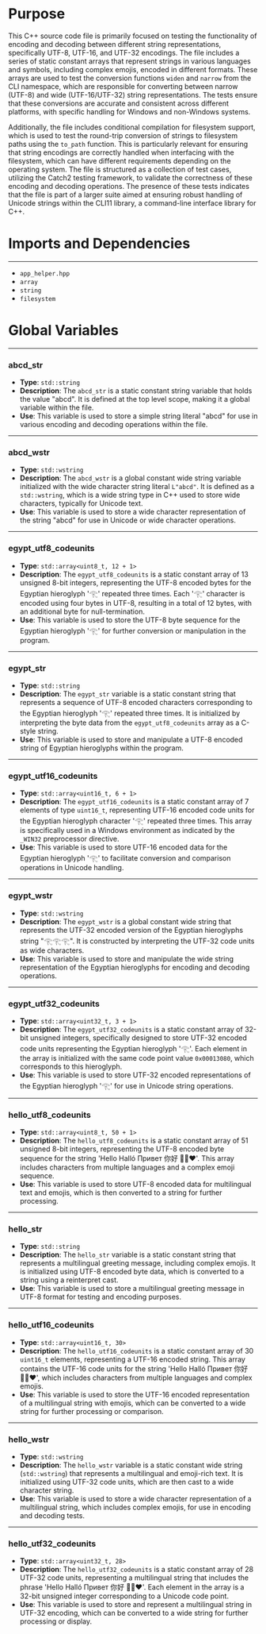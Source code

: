 # Purpose
This C++ source code file is primarily focused on testing the functionality of encoding and decoding between different string representations, specifically UTF-8, UTF-16, and UTF-32 encodings. The file includes a series of static constant arrays that represent strings in various languages and symbols, including complex emojis, encoded in different formats. These arrays are used to test the conversion functions `widen` and `narrow` from the CLI namespace, which are responsible for converting between narrow (UTF-8) and wide (UTF-16/UTF-32) string representations. The tests ensure that these conversions are accurate and consistent across different platforms, with specific handling for Windows and non-Windows systems.

Additionally, the file includes conditional compilation for filesystem support, which is used to test the round-trip conversion of strings to filesystem paths using the `to_path` function. This is particularly relevant for ensuring that string encodings are correctly handled when interfacing with the filesystem, which can have different requirements depending on the operating system. The file is structured as a collection of test cases, utilizing the Catch2 testing framework, to validate the correctness of these encoding and decoding operations. The presence of these tests indicates that the file is part of a larger suite aimed at ensuring robust handling of Unicode strings within the CLI11 library, a command-line interface library for C++.
# Imports and Dependencies

---
- `app_helper.hpp`
- `array`
- `string`
- `filesystem`


# Global Variables

---
### abcd\_str
- **Type**: `std::string`
- **Description**: The `abcd_str` is a static constant string variable that holds the value "abcd". It is defined at the top level scope, making it a global variable within the file.
- **Use**: This variable is used to store a simple string literal "abcd" for use in various encoding and decoding operations within the file.


---
### abcd\_wstr
- **Type**: `std::wstring`
- **Description**: The `abcd_wstr` is a global constant wide string variable initialized with the wide character string literal `L"abcd"`. It is defined as a `std::wstring`, which is a wide string type in C++ used to store wide characters, typically for Unicode text.
- **Use**: This variable is used to store a wide character representation of the string "abcd" for use in Unicode or wide character operations.


---
### egypt\_utf8\_codeunits
- **Type**: `std::array<uint8_t, 12 + 1>`
- **Description**: The `egypt_utf8_codeunits` is a static constant array of 13 unsigned 8-bit integers, representing the UTF-8 encoded bytes for the Egyptian hieroglyph '𓂀' repeated three times. Each '𓂀' character is encoded using four bytes in UTF-8, resulting in a total of 12 bytes, with an additional byte for null-termination.
- **Use**: This variable is used to store the UTF-8 byte sequence for the Egyptian hieroglyph '𓂀' for further conversion or manipulation in the program.


---
### egypt\_str
- **Type**: `std::string`
- **Description**: The `egypt_str` variable is a static constant string that represents a sequence of UTF-8 encoded characters corresponding to the Egyptian hieroglyph '𓂀' repeated three times. It is initialized by interpreting the byte data from the `egypt_utf8_codeunits` array as a C-style string.
- **Use**: This variable is used to store and manipulate a UTF-8 encoded string of Egyptian hieroglyphs within the program.


---
### egypt\_utf16\_codeunits
- **Type**: `std::array<uint16_t, 6 + 1>`
- **Description**: The `egypt_utf16_codeunits` is a static constant array of 7 elements of type `uint16_t`, representing UTF-16 encoded code units for the Egyptian hieroglyph character '𓂀' repeated three times. This array is specifically used in a Windows environment as indicated by the `_WIN32` preprocessor directive.
- **Use**: This variable is used to store UTF-16 encoded data for the Egyptian hieroglyph '𓂀' to facilitate conversion and comparison operations in Unicode handling.


---
### egypt\_wstr
- **Type**: `std::wstring`
- **Description**: The `egypt_wstr` is a global constant wide string that represents the UTF-32 encoded version of the Egyptian hieroglyphs string "𓂀𓂀𓂀". It is constructed by interpreting the UTF-32 code units as wide characters.
- **Use**: This variable is used to store and manipulate the wide string representation of the Egyptian hieroglyphs for encoding and decoding operations.


---
### egypt\_utf32\_codeunits
- **Type**: `std::array<uint32_t, 3 + 1>`
- **Description**: The `egypt_utf32_codeunits` is a static constant array of 32-bit unsigned integers, specifically designed to store UTF-32 encoded code units representing the Egyptian hieroglyph '𓂀'. Each element in the array is initialized with the same code point value `0x00013080`, which corresponds to this hieroglyph.
- **Use**: This variable is used to store UTF-32 encoded representations of the Egyptian hieroglyph '𓂀' for use in Unicode string operations.


---
### hello\_utf8\_codeunits
- **Type**: `std::array<uint8_t, 50 + 1>`
- **Description**: The `hello_utf8_codeunits` is a static constant array of 51 unsigned 8-bit integers, representing the UTF-8 encoded byte sequence for the string 'Hello Halló Привет 你好 👩‍🚀❤️'. This array includes characters from multiple languages and a complex emoji sequence.
- **Use**: This variable is used to store UTF-8 encoded data for multilingual text and emojis, which is then converted to a string for further processing.


---
### hello\_str
- **Type**: `std::string`
- **Description**: The `hello_str` variable is a static constant string that represents a multilingual greeting message, including complex emojis. It is initialized using UTF-8 encoded byte data, which is converted to a string using a reinterpret cast.
- **Use**: This variable is used to store a multilingual greeting message in UTF-8 format for testing and encoding purposes.


---
### hello\_utf16\_codeunits
- **Type**: `std::array<uint16_t, 30>`
- **Description**: The `hello_utf16_codeunits` is a static constant array of 30 `uint16_t` elements, representing a UTF-16 encoded string. This array contains the UTF-16 code units for the string 'Hello Halló Привет 你好 👩‍🚀❤️', which includes characters from multiple languages and complex emojis.
- **Use**: This variable is used to store the UTF-16 encoded representation of a multilingual string with emojis, which can be converted to a wide string for further processing or comparison.


---
### hello\_wstr
- **Type**: `std::wstring`
- **Description**: The `hello_wstr` variable is a static constant wide string (`std::wstring`) that represents a multilingual and emoji-rich text. It is initialized using UTF-32 code units, which are then cast to a wide character string.
- **Use**: This variable is used to store a wide character representation of a multilingual string, which includes complex emojis, for use in encoding and decoding tests.


---
### hello\_utf32\_codeunits
- **Type**: `std::array<uint32_t, 28>`
- **Description**: The `hello_utf32_codeunits` is a static constant array of 28 UTF-32 code units, representing a multilingual string that includes the phrase 'Hello Halló Привет 你好 👩‍🚀❤️'. Each element in the array is a 32-bit unsigned integer corresponding to a Unicode code point.
- **Use**: This variable is used to store and represent a multilingual string in UTF-32 encoding, which can be converted to a wide string for further processing or display.


